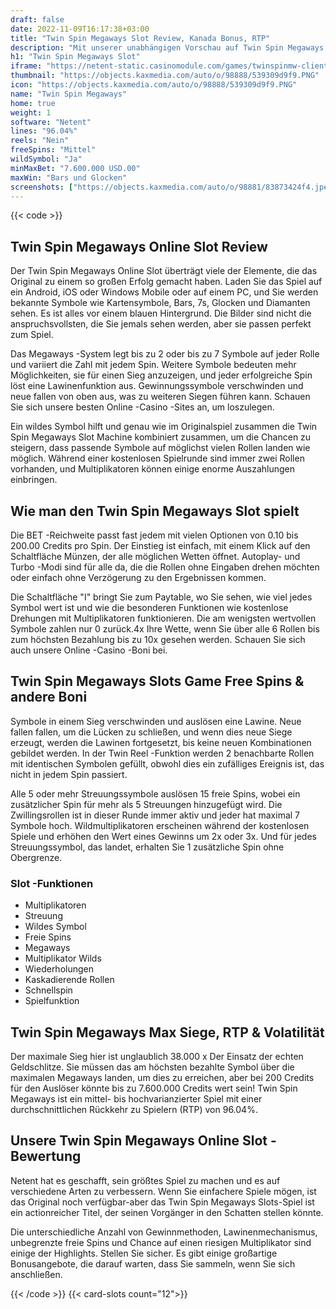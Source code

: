 ```yaml
---
draft: false
date: 2022-11-09T16:17:38+03:00
title: "Twin Spin Megaways Slot Review, Kanada Bonus, RTP"
description: "Mit unserer unabhängigen Vorschau auf Twin Spin Megaways Slot von Netent können Sie hier kostenlos oder echtes Geld spielen und hier einen Bonus erhalten!"
h1: "Twin Spin Megaways Slot"
iframe: "https://netent-static.casinomodule.com/games/twinspinmw-client/game/twinspinmw-client.xhtml?launchType=iframe&iframeSandbox=allow-scripts%20allow-popups%20allow-popups-to-escape-sandbox%20allow-top-navigation%20allow-top-navigation-by-user-activation%20allow-same-origin%20allow-forms%20allow-pointer-lock&applicationType=browser&gameId=twinspinmw_not_mobile&server=https%3A%2F%2Fnetent-game.casinomodule.com%2F&lang=en&sessId=DEMO-1410435576-EUR&operatorId=netent&statisticEndpointURL=https://gcl-int.netentcdn.com/gcs/reportData&logsId=3757508f-91a8-42c1-85ee-6ff783b575bf&loadStarted=1605702443365&giOperatorConfig=%7B%22staticServer%22%3A%22https%3A%2F%2Fnetent-static.casinomodule.com%2F%22%2C%22targetElement%22%3A%22netentgame%22%2C%22launchType%22%3A%22iframe%22%2C%22iframeSandbox%22%3A%22allow-scripts%20allow-popups%20allow-popups-to-escape-sandbox%20allow-top-navigation%20allow-top-navigation-by-user-activation%20allow-same-origin%20allow-forms%20allow-pointer-lock%22%2C%22applicationType%22%3A%22browser%22%2C%22gameId%22%3A%22twinspinmw_not_mobile%22%2C%22server%22%3A%22https%3A%2F%2Fnetent-game.casinomodule.com%2F%22%2C%22lang%22%3A%22en%22%2C%22sessId%22%3A%22DEMO-1410435576-EUR%22%2C%22operatorId%22%3A%22netent%22%7D&casinourl=https://games.netent.com"
thumbnail: "https://objects.kaxmedia.com/auto/o/98888/539309d9f9.PNG"
icon: "https://objects.kaxmedia.com/auto/o/98888/539309d9f9.PNG"
name: "Twin Spin Megaways"
home: true
weight: 1
software: "Netent"
lines: "96.04%"
reels: "Nein"
freeSpins: "Mittel"
wildSymbol: "Ja"
minMaxBet: "7.600.000 USD.00"
maxWin: "Bars und Glocken"
screenshots: ["https://objects.kaxmedia.com/auto/o/98881/83873424f4.jpeg"]
---
```


{{< code >}}<h2>Twin Spin Megaways Online Slot Review</h2><p>Der Twin Spin Megaways Online Slot überträgt viele der Elemente, die das Original zu einem so großen Erfolg gemacht haben. Laden Sie das Spiel auf ein Android, iOS oder Windows Mobile oder auf einem PC, und Sie werden bekannte Symbole wie Kartensymbole, Bars, 7s, Glocken und Diamanten sehen. Es ist alles vor einem blauen Hintergrund. Die Bilder sind nicht die anspruchsvollsten, die Sie jemals sehen werden, aber sie passen perfekt zum Spiel.</p><p>Das Megaways -System legt bis zu 2 oder bis zu 7 Symbole auf jeder Rolle und variiert die Zahl mit jedem Spin. Weitere Symbole bedeuten mehr Möglichkeiten, sie für einen Sieg anzuzeigen, und jeder erfolgreiche Spin löst eine Lawinenfunktion aus. Gewinnungssymbole verschwinden und neue fallen von oben aus, was zu weiteren Siegen führen kann. Schauen Sie sich unsere besten Online -Casino -Sites an, um loszulegen.</p><p>Ein wildes Symbol hilft und genau wie im Originalspiel zusammen die Twin Spin Megaways Slot Machine kombiniert zusammen, um die Chancen zu steigern, dass passende Symbole auf möglichst vielen Rollen landen wie möglich. Während einer kostenlosen Spielrunde sind immer zwei Rollen vorhanden, und Multiplikatoren können einige enorme Auszahlungen einbringen.</p><h2>Wie man den Twin Spin Megaways Slot spielt</h2><p>Die BET -Reichweite passt fast jedem mit vielen Optionen von 0.10 bis 200.00 Credits pro Spin. Der Einstieg ist einfach, mit einem Klick auf den Schaltfläche Münzen, der alle möglichen Wetten öffnet. Autoplay- und Turbo -Modi sind für alle da, die die Rollen ohne Eingaben drehen möchten oder einfach ohne Verzögerung zu den Ergebnissen kommen.</p><p>Die Schaltfläche "I" bringt Sie zum Paytable, wo Sie sehen, wie viel jedes Symbol wert ist und wie die besonderen Funktionen wie kostenlose Drehungen mit Multiplikatoren funktionieren. Die am wenigsten wertvollen Symbole zahlen nur 0 zurück.4x Ihre Wette, wenn Sie über alle 6 Rollen bis zum höchsten Bezahlung bis zu 10x gesehen werden. Schauen Sie sich auch unsere Online -Casino -Boni bei.</p><h2>Twin Spin Megaways Slots Game Free Spins & andere Boni</h2><p>Symbole in einem Sieg verschwinden und auslösen eine Lawine. Neue fallen fallen, um die Lücken zu schließen, und wenn dies neue Siege erzeugt, werden die Lawinen fortgesetzt, bis keine neuen Kombinationen gebildet werden. In der Twin Reel -Funktion werden 2 benachbarte Rollen mit identischen Symbolen gefüllt, obwohl dies ein zufälliges Ereignis ist, das nicht in jedem Spin passiert.</p><p>Alle 5 oder mehr Streuungssymbole auslösen 15 freie Spins, wobei ein zusätzlicher Spin für mehr als 5 Streuungen hinzugefügt wird. Die Zwillingsrollen ist in dieser Runde immer aktiv und jeder hat maximal 7 Symbole hoch. Wildmultiplikatoren erscheinen während der kostenlosen Spiele und erhöhen den Wert eines Gewinns um 2x oder 3x. Und für jedes Streuungssymbol, das landet, erhalten Sie 1 zusätzliche Spin ohne Obergrenze.</p><h3>
Slot -Funktionen</h3><ul>
<li></span>
Multiplikatoren</li>
<li></span>
Streuung</li>
<li></span>
Wildes Symbol</li>
<li></span>
Freie Spins</li>
<li></span>
Megaways</li>
<li></span>
Multiplikator Wilds</li>
<li></span>
Wiederholungen</li>
<li></span>
Kaskadierende Rollen</li>
<li></span>
Schnellspin</li>
<li></span>
Spielfunktion</li></ul><h2>Twin Spin Megaways Max Siege, RTP & Volatilität</h2><p>Der maximale Sieg hier ist unglaublich 38.000 x Der Einsatz der echten Geldschlitze. Sie müssen das am höchsten bezahlte Symbol über die maximalen Megaways landen, um dies zu erreichen, aber bei 200 Credits für den Auslöser könnte bis zu 7.600.000 Credits wert sein! Twin Spin Megaways ist ein mittel- bis hochvarianzierter Spiel mit einer durchschnittlichen Rückkehr zu Spielern (RTP) von 96.04%.</p><h2>Unsere Twin Spin Megaways Online Slot -Bewertung</h2><p>Netent hat es geschafft, sein größtes Spiel zu machen und es auf verschiedene Arten zu verbessern. Wenn Sie einfachere Spiele mögen, ist das Original noch verfügbar-aber das Twin Spin Megaways Slots-Spiel ist ein actionreicher Titel, der seinen Vorgänger in den Schatten stellen könnte.</p><p>Die unterschiedliche Anzahl von Gewinnmethoden, Lawinenmechanismus, unbegrenzte freie Spins und Chance auf einen riesigen Multiplikator sind einige der Highlights. Stellen Sie sicher. Es gibt einige großartige Bonusangebote, die darauf warten, dass Sie sammeln, wenn Sie sich anschließen.</p>{{< /code >}}
{{< card-slots count="12">}}